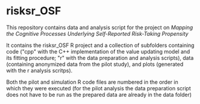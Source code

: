 # risksr_OSF
This repository contains data and analysis script for the project on *Mapping the Cognitive Processes Underlying Self-Reported Risk-Taking Propensity*

It contains the risksr_OSF R project and a collection of subfolders containing code ("cpp" with the C++ implementation of the value updating model and its fitting procedure; "r" with the data preparation and analysis scripts), data (containing anonymized data from the pilot study), and plots (generated with the r analysis scritps).

Both the pilot and simulation R code files are numbered in the order in which they were executed (for the pilot analysis the data preparation script does not have to be run as the prepared data are already in the data folder)
